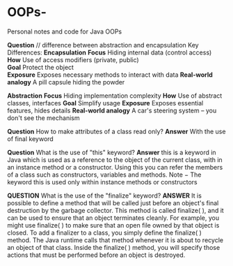 # OOPs-
Personal notes and code for Java OOPs

**Question**
// difference between abstraction and encapsulation
Key Differences:
**Encapsulation**
**Focus**	Hiding internal data (control access)	
**How**	Use of access modifiers (private, public)	
**Goal**	Protect the object	
**Exposure**	Exposes necessary methods to interact with data
**Real-world analogy**	A pill capsule hiding the powder


**Abstraction**
**Focus**	Hiding implementation complexity
**How** Use of abstract classes, interfaces
**Goal**	Simplify usage
**Exposure**	Exposes essential features, hides details
**Real-world analogy**		A car's steering system – you don't see the mechanism


**Question**
How to make attributes of a class read only?
**Answer**
With the use of final keyword


**Question**
What is the use of "this" keyword?
**Answer**
this is a keyword in Java which is used as a reference to the object of the current class, with in an instance method or a constructor. 
Using this you can refer the members of a class such as constructors, variables and methods.
Note − The keyword this is used only within instance methods or constructors


**QUESTION**
What is the use of the "finalize" keyword?
**ANSWER**
It is possible to define a method that will be called just before an object's final destruction by the garbage collector. This method is called finalize( ), and it can be used to ensure that an object terminates cleanly.
For example, you might use finalize( ) to make sure that an open file owned by that object is closed.
To add a finalizer to a class, you simply define the finalize( ) method. The Java runtime calls that method whenever it is about to recycle an object of that class.
Inside the finalize( ) method, you will specify those actions that must be performed before an object is destroyed.
